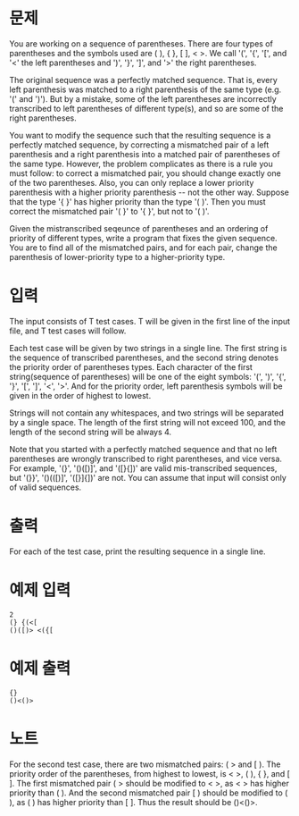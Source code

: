 # 문제

You are working on a sequence of parentheses. There are four types of parentheses and the symbols used are ( ), { }, [ ], < >. We call '(', '{', '[', and '<' the left parentheses and ')', '}', ']', and '>' the right parentheses.

The original sequence was a perfectly matched sequence. That is, every left parenthesis was matched to a right parenthesis of the same type (e.g. '(' and ')'). But by a mistake, some of the left parentheses are incorrectly transcribed to left parentheses of different type(s), and so are some of the right parentheses.

You want to modify the sequence such that the resulting sequence is a perfectly matched sequence, by correcting a mismatched pair of a left parenthesis and a right parenthesis into a matched pair of parentheses of the same type. However, the problem complicates as there is a rule you must follow: to correct a mismatched pair, you should change exactly one of the two parentheses. Also, you can only replace a lower priority parenthesis with a higher priority parenthesis -- not the other way. Suppose that the type '{ }' has higher priority than the type '( )'. Then you must correct the mismatched pair '( }' to '{ }', but not to '( )'.

Given the mistranscribed seqeunce of parentheses and an ordering of priority of different types, write a program that fixes the given sequence. You are to find all of the mismatched pairs, and for each pair, change the parenthesis of lower-priority type to a higher-priority type.

# 입력

The input consists of T test cases. T will be given in the first line of the input file, and T test cases will follow.

Each test case will be given by two strings in a single line. The first string is the sequence of transcribed parentheses, and the second string denotes the priority order of parentheses types. Each character of the first string(sequence of parentheses) will be one of the eight symbols: '(', ')', '{', '}', '[', ']', '<', '>'. And for the priority order, left parenthesis symbols will be given in the order of highest to lowest.

Strings will not contain any whitespaces, and two strings will be separated by a single space. The length of the first string will not exceed 100, and the length of the second string will be always 4.

Note that you started with a perfectly matched sequence and that no left parentheses are wrongly transcribed to right parentheses, and vice versa. For example, '(}', '()([)]', and '([}{])' are valid mis-transcribed sequences, but '(}}', '()(([)]', '([}]{])' are not. You can assume that input will consist only of valid sequences.

# 출력

For each of the test case, print the resulting sequence in a single line.

# 예제 입력
```
2
(} {(<[
()([)> <({[
```
# 예제 출력
```
{}
()<()>
```
# 노트

For the second test case, there are two mismatched pairs: ( > and [ ). The priority order of the parentheses, from highest to lowest, is < >, ( ), { }, and [ ]. The first mismatched pair ( > should be modified to < >, as < > has higher priority than ( ). And the second mismatched pair [ ) should be modified to ( ), as ( ) has higher priority than [ ]. Thus the result should be ()<()>.
